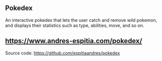 ## Pokedex

An interactive pokedex that lets the user catch and remove wild pokemon, and displays their statistics such as type, abilities, move, and so on.

## https://www.andres-espitia.com/pokedex/

Source code: https://github.com/espitiaandres/pokedex
